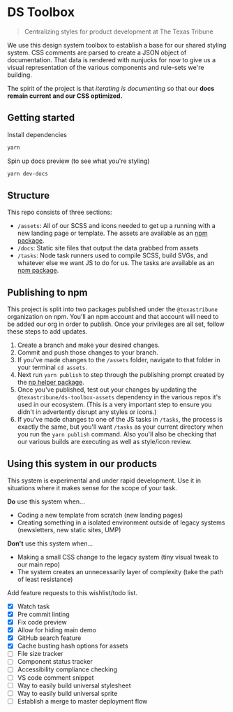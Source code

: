 # DS Toolbox

> Centralizing styles for product development at The Texas Tribune

We use this design system toolbox to establish a base for our shared styling system. CSS comments are parsed to create a JSON object of documentation. That data is rendered with nunjucks for now to give us a visual representation of the various components and rule-sets we're building. 

The spirit of the project is that _iterating is documenting_ so that our **docs remain current and our CSS optimized.**


## Getting started

Install dependencies
```sh
yarn
```

Spin up docs preview (to see what you're styling)
```sh
yarn dev-docs
```

## Structure
This repo consists of three sections:
- `/assets`: All of our SCSS and icons needed to get up a running with a new landing page or template. The assets are available as an [npm package](https://www.npmjs.com/package/@texastribune/ds-toolbox-assets).
- `/docs`: Static site files that output the data grabbed from assets
- `/tasks`: Node task runners used to compile SCSS, build SVGs, and whatever else we want JS to do for us. The tasks are available as an [npm package](https://www.npmjs.com/package/@texastribune/ds-toolbox-tasks).

## Publishing to npm
This project is split into two packages published under the `@texastribune` organization on npm. You'll an npm account and that account will need to be added our org in order to publish. Once your privileges are all set, follow these steps to add updates.

1. Create a branch and make your desired changes.
2. Commit and push those changes to your branch.
3. If you've made changes to the `/assets` folder, navigate to that folder in your terminal `cd assets`.
4. Next run `yarn publish` to step through the publishing prompt created by the [np helper package](https://www.npmjs.com/package/np).
5. Once you've published, test out your changes by updating the `@texastribune/ds-toolbox-assets` dependency in the various repos it's used in our ecosystem. (This is a very important step to ensure you didn't in advertently disrupt any styles or icons.)
6. If you've made changes to one of the JS tasks in `/tasks`, the process is exactly the same, but you'll want `/tasks` as your current directory when you run the `yarn publish` command. Also you'll also be checking that our various builds are executing as well as style/icon review.

## Using this system in our products
This system is experimental and under rapid development. Use it in situations where it makes sense for the scope of your task.

**Do** use this system when...
- Coding a new template from scratch (new landing pages)
- Creating something in a isolated environment outside of legacy systems (newsletters, new static sites, UMP)

**Don't** use this system when...
- Making a small CSS change to the legacy system (tiny visual tweak to our main repo)
- The system creates an unnecessarily layer of complexity (take the path of least resistance)


 Add feature requests to this wishlist/todo list.

* [x] Watch task
* [x] Pre commit linting
* [x] Fix code preview
* [x] Allow for hiding main demo
* [x] GitHub search feature
* [x] Cache busting hash options for assets
* [ ] File size tracker
* [ ] Component status tracker
* [ ] Accessibility compliance checking
* [ ] VS code comment snippet
* [ ] Way to easily build universal stylesheet
* [ ] Way to easily build universal sprite
* [ ] Establish a merge to master deployment flow

